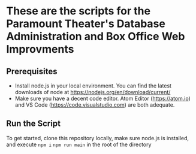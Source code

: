 # These are the scripts for the Paramount Theater's Database Administration and Box Office Web Improvments

## Prerequisites

- Install node.js in your local environment. You can find the latest downloads of node at https://nodejs.org/en/download/current/
- Make sure you have a decent code editor. Atom Editor (https://atom.io) and VS Code (https://code.visualstudio.com) are both adequate.

## Run the Script
To get started, clone this repository locally, make sure node.js is installed, and execute
`npm i`
`npm run main`
in the root of the directory
